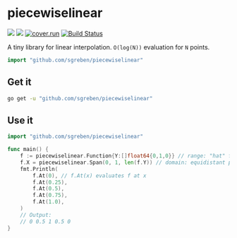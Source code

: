 # piecewiselinear

[![](https://godoc.org/github.com/sgreben/piecewiselinear?status.svg)](http://godoc.org/github.com/sgreben/piecewiselinear) [![](https://goreportcard.com/badge/github.com/sgreben/piecewiselinear/goreportcard)](https://goreportcard.com/report/github.com/sgreben/piecewiselinear) [![cover.run](https://cover.run/go/github.com/sgreben/piecewiselinear.svg?style=flat&tag=golang-1.10)](https://cover.run/go?tag=golang-1.10&repo=github.com%2Fsgreben%2Fpiecewiselinear) [![Build Status](https://travis-ci.org/sgreben/piecewiselinear.svg?branch=master)](https://travis-ci.org/sgreben/piecewiselinear)

A tiny library for linear interpolation. `O(log(N))` evaluation for `N` points.

```go
import "github.com/sgreben/piecewiselinear"
```

## Get it

```sh
go get -u "github.com/sgreben/piecewiselinear"
```

## Use it

```go
import "github.com/sgreben/piecewiselinear"

func main() {
    f := piecewiselinear.Function{Y:[]float64{0,1,0}} // range: "hat" function
    f.X = piecewiselinear.Span(0, 1, len(f.Y)) // domain: equidistant points along X axis
    fmt.Println(
        f.At(0), // f.At(x) evaluates f at x
        f.At(0.25),
        f.At(0.5),
        f.At(0.75),
        f.At(1.0),
    )
    // Output:
    // 0 0.5 1 0.5 0
}
```
